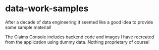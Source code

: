 # data-work-samples
After a decade of data engineering it seemed like a good idea to provide some sample material!

The Claims Console includes backend code and images I have recreated from the application using dummy data. Nothing proprietary of course!